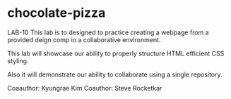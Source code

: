 # chocolate-pizza
LAB-10
This lab is to designed to practice creating a webpage from a provided deign comp in a collaborative environment.

This lab will showcase our ability to properly structure HTML efficient CSS styling.

Also it will demonstrate our ability to collaborate using a single repository. 


Coaauthor: Kyungrae Kim
Coauthor: Steve Rocketkar
